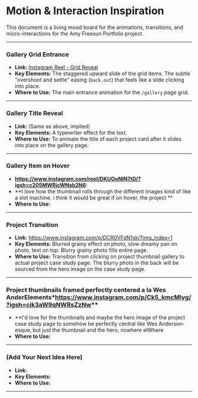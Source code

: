 # Motion & Interaction Inspiration

This document is a living mood board for the animations, transitions, and micro-interactions for the Amy Freesun Portfolio project.

---

### Gallery Grid Entrance

- **Link:** [Instagram Reel - Grid Reveal](https://www.instagram.com/reel/DJExqn1iK-n/?utm_source=ig_web_copy_link&igsh=MzRlODBiNWFlZA==)
- **Key Elements:** The staggered upward slide of the grid items. The subtle "overshoot and settle" easing (`back.out`) that feels like a slide clicking into place.
- **Where to Use:** The main entrance animation for the `/gallery` page grid.

---

### Gallery Title Reveal

- **Link:** (Same as above, implied)
- **Key Elements:** A typewriter effect for the text.
- **Where to Use:** To animate the title of each project card after it slides into place on the gallery page.

---

### Gallery Item on Hover

- **https://www.instagram.com/reel/DKUOoNIN7tD/?igsh=c205MWRjcWNsb2N6:** 
- **I love how the thumbnail rolls through the different images kind of like a slot machine. i think it would be great if on hover, the project ** 
- **Where to Use:** 

---

### Project Transition

- **Link:** https://www.instagram.com/p/DCR0VFdN1sk/?img_index=1
- **Key Elements:** Blurred grainy effect on photo, slow dreamy pan on photo, text on top. Blurry grainy photo fills entire page.
- **Where to Use:** Transition from clicking on project thumbnail gallery to actual project case study page. The blurry photo in the back will be sourced from the hero image on the case study page.

---

### Project thumbnails framed perfectly centered a la Wes AnderElements*https://www.instagram.com/p/Ck5_kmcMlyg/?igsh=cjk3aW9qNWRsZzNw** 
- **I'd love for the thumbnails and maybe the hero image of the project case study page to somehow be perfectly central like Wes Anderson-esque, but just the thumbnail and the hero, nowhere elWhere
- **Where to Use:** 

---

### (Add Your Next Idea Here)

- **Link:** 
- **Key Elements:** 
- **Where to Use:** 

---
